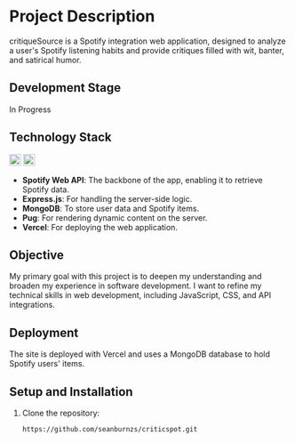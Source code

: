 # Project Description

critiqueSource is a Spotify integration web application, designed to analyze a user's Spotify listening habits and provide critiques filled with wit, banter, and satirical humor.

## Development Stage

In Progress

## Technology Stack

<a href="https://developer.mozilla.org/en-US/docs/Web/JavaScript" title="JavaScript"><img src="https://github.com/get-icon/geticon/raw/master/icons/javascript.svg" alt="JavaScript" width="21px" height="21px"></a>
<a href="https://www.w3.org/Style/CSS/" title="CSS"><img src="https://github.com/get-icon/geticon/raw/master/icons/css-3.svg" alt="CSS3" width="21px" height="21px"></a>

- **Spotify Web API**: The backbone of the app, enabling it to retrieve Spotify data.
- **Express.js**: For handling the server-side logic.
- **MongoDB**: To store user data and Spotify items.
- **Pug**: For rendering dynamic content on the server.
- **Vercel**: For deploying the web application.

## Objective

My primary goal with this project is to deepen my understanding and broaden my experience in software development. I want to refine my technical skills in web development, including JavaScript, CSS, and API integrations.

## Deployment

The site is deployed with Vercel and uses a MongoDB database to hold Spotify users' items.

## Setup and Installation

1. Clone the repository:
   ```bash
   https://github.com/seanburnzs/criticspot.git
